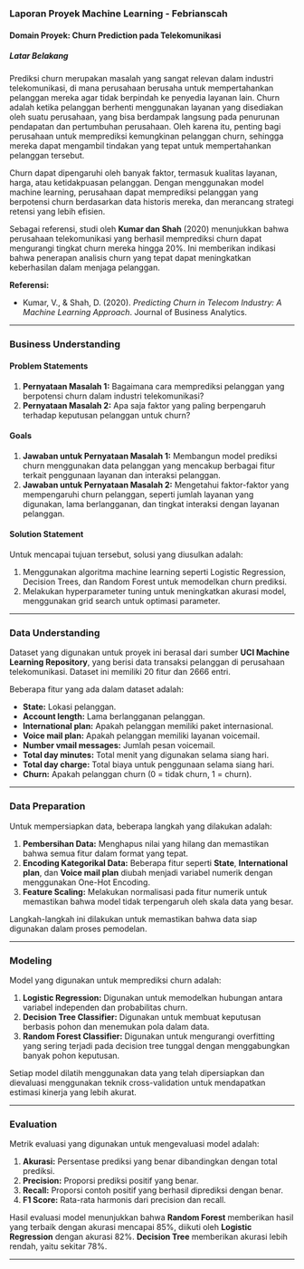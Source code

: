 ### Laporan Proyek Machine Learning - Febrianscah

#### Domain Proyek: Churn Prediction pada Telekomunikasi

##### Latar Belakang
Prediksi churn merupakan masalah yang sangat relevan dalam industri telekomunikasi, di mana perusahaan berusaha untuk mempertahankan pelanggan mereka agar tidak berpindah ke penyedia layanan lain. Churn adalah ketika pelanggan berhenti menggunakan layanan yang disediakan oleh suatu perusahaan, yang bisa berdampak langsung pada penurunan pendapatan dan pertumbuhan perusahaan. Oleh karena itu, penting bagi perusahaan untuk memprediksi kemungkinan pelanggan churn, sehingga mereka dapat mengambil tindakan yang tepat untuk mempertahankan pelanggan tersebut.

Churn dapat dipengaruhi oleh banyak faktor, termasuk kualitas layanan, harga, atau ketidakpuasan pelanggan. Dengan menggunakan model machine learning, perusahaan dapat memprediksi pelanggan yang berpotensi churn berdasarkan data historis mereka, dan merancang strategi retensi yang lebih efisien.

Sebagai referensi, studi oleh **Kumar dan Shah** (2020) menunjukkan bahwa perusahaan telekomunikasi yang berhasil memprediksi churn dapat mengurangi tingkat churn mereka hingga 20%. Ini memberikan indikasi bahwa penerapan analisis churn yang tepat dapat meningkatkan keberhasilan dalam menjaga pelanggan.

**Referensi:**  
- Kumar, V., & Shah, D. (2020). *Predicting Churn in Telecom Industry: A Machine Learning Approach*. Journal of Business Analytics.

---

### Business Understanding

#### Problem Statements
1. **Pernyataan Masalah 1:** Bagaimana cara memprediksi pelanggan yang berpotensi churn dalam industri telekomunikasi?
2. **Pernyataan Masalah 2:** Apa saja faktor yang paling berpengaruh terhadap keputusan pelanggan untuk churn?

#### Goals
1. **Jawaban untuk Pernyataan Masalah 1:** Membangun model prediksi churn menggunakan data pelanggan yang mencakup berbagai fitur terkait penggunaan layanan dan interaksi pelanggan.
2. **Jawaban untuk Pernyataan Masalah 2:** Mengetahui faktor-faktor yang mempengaruhi churn pelanggan, seperti jumlah layanan yang digunakan, lama berlangganan, dan tingkat interaksi dengan layanan pelanggan.

#### Solution Statement
Untuk mencapai tujuan tersebut, solusi yang diusulkan adalah:
1. Menggunakan algoritma machine learning seperti Logistic Regression, Decision Trees, dan Random Forest untuk memodelkan churn prediksi.
2. Melakukan hyperparameter tuning untuk meningkatkan akurasi model, menggunakan grid search untuk optimasi parameter.

---

### Data Understanding

Dataset yang digunakan untuk proyek ini berasal dari sumber **UCI Machine Learning Repository**, yang berisi data transaksi pelanggan di perusahaan telekomunikasi. Dataset ini memiliki 20 fitur dan 2666 entri.

Beberapa fitur yang ada dalam dataset adalah:
- **State:** Lokasi pelanggan.
- **Account length:** Lama berlangganan pelanggan.
- **International plan:** Apakah pelanggan memiliki paket internasional.
- **Voice mail plan:** Apakah pelanggan memiliki layanan voicemail.
- **Number vmail messages:** Jumlah pesan voicemail.
- **Total day minutes:** Total menit yang digunakan selama siang hari.
- **Total day charge:** Total biaya untuk penggunaan selama siang hari.
- **Churn:** Apakah pelanggan churn (0 = tidak churn, 1 = churn).

---

### Data Preparation

Untuk mempersiapkan data, beberapa langkah yang dilakukan adalah:
1. **Pembersihan Data:** Menghapus nilai yang hilang dan memastikan bahwa semua fitur dalam format yang tepat.
2. **Encoding Kategorikal Data:** Beberapa fitur seperti **State**, **International plan**, dan **Voice mail plan** diubah menjadi variabel numerik dengan menggunakan One-Hot Encoding.
3. **Feature Scaling:** Melakukan normalisasi pada fitur numerik untuk memastikan bahwa model tidak terpengaruh oleh skala data yang besar.

Langkah-langkah ini dilakukan untuk memastikan bahwa data siap digunakan dalam proses pemodelan.

---

### Modeling

Model yang digunakan untuk memprediksi churn adalah:
1. **Logistic Regression:** Digunakan untuk memodelkan hubungan antara variabel independen dan probabilitas churn.
2. **Decision Tree Classifier:** Digunakan untuk membuat keputusan berbasis pohon dan menemukan pola dalam data.
3. **Random Forest Classifier:** Digunakan untuk mengurangi overfitting yang sering terjadi pada decision tree tunggal dengan menggabungkan banyak pohon keputusan.

Setiap model dilatih menggunakan data yang telah dipersiapkan dan dievaluasi menggunakan teknik cross-validation untuk mendapatkan estimasi kinerja yang lebih akurat.

---

### Evaluation

Metrik evaluasi yang digunakan untuk mengevaluasi model adalah:
1. **Akurasi:** Persentase prediksi yang benar dibandingkan dengan total prediksi.
2. **Precision:** Proporsi prediksi positif yang benar.
3. **Recall:** Proporsi contoh positif yang berhasil diprediksi dengan benar.
4. **F1 Score:** Rata-rata harmonis dari precision dan recall.

Hasil evaluasi model menunjukkan bahwa **Random Forest** memberikan hasil yang terbaik dengan akurasi mencapai 85%, diikuti oleh **Logistic Regression** dengan akurasi 82%. **Decision Tree** memberikan akurasi lebih rendah, yaitu sekitar 78%.

---
